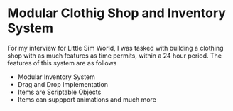 # Modular Clothig Shop and Inventory System

For my interview for Little Sim World, I was tasked with building a clothing shop with as much features as time permits, within a 24 hour period. The features of this system are as follows

* Modular Inventory System
* Drag and Drop Implementation
* Items are Scriptable Objects
* Items can suppport animations
 and much more
